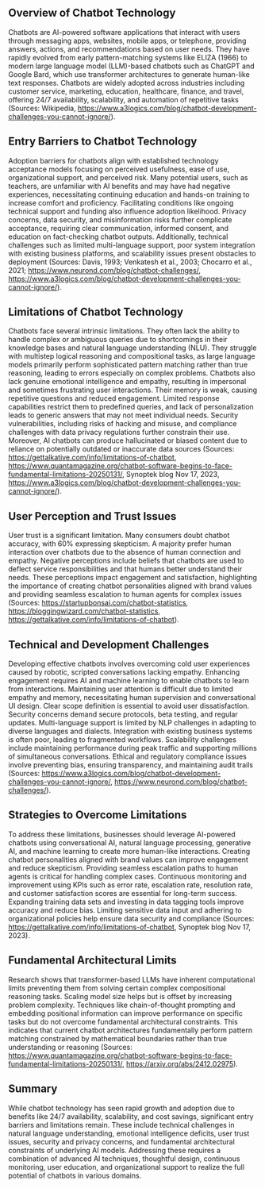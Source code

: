 ## Overview of Chatbot Technology
Chatbots are AI-powered software applications that interact with users through messaging apps, websites, mobile apps, or telephone, providing answers, actions, and recommendations based on user needs. They have rapidly evolved from early pattern-matching systems like ELIZA (1966) to modern large language model (LLM)-based chatbots such as ChatGPT and Google Bard, which use transformer architectures to generate human-like text responses. Chatbots are widely adopted across industries including customer service, marketing, education, healthcare, finance, and travel, offering 24/7 availability, scalability, and automation of repetitive tasks (Sources: Wikipedia, https://www.a3logics.com/blog/chatbot-development-challenges-you-cannot-ignore/).

## Entry Barriers to Chatbot Technology
Adoption barriers for chatbots align with established technology acceptance models focusing on perceived usefulness, ease of use, organizational support, and perceived risk. Many potential users, such as teachers, are unfamiliar with AI benefits and may have had negative experiences, necessitating continuing education and hands-on training to increase comfort and proficiency. Facilitating conditions like ongoing technical support and funding also influence adoption likelihood. Privacy concerns, data security, and misinformation risks further complicate acceptance, requiring clear communication, informed consent, and education on fact-checking chatbot outputs. Additionally, technical challenges such as limited multi-language support, poor system integration with existing business platforms, and scalability issues present obstacles to deployment (Sources: Davis, 1993; Venkatesh et al., 2003; Chocarro et al., 2021; https://www.neurond.com/blog/chatbot-challenges/, https://www.a3logics.com/blog/chatbot-development-challenges-you-cannot-ignore/).

## Limitations of Chatbot Technology
Chatbots face several intrinsic limitations. They often lack the ability to handle complex or ambiguous queries due to shortcomings in their knowledge bases and natural language understanding (NLU). They struggle with multistep logical reasoning and compositional tasks, as large language models primarily perform sophisticated pattern matching rather than true reasoning, leading to errors especially on complex problems. Chatbots also lack genuine emotional intelligence and empathy, resulting in impersonal and sometimes frustrating user interactions. Their memory is weak, causing repetitive questions and reduced engagement. Limited response capabilities restrict them to predefined queries, and lack of personalization leads to generic answers that may not meet individual needs. Security vulnerabilities, including risks of hacking and misuse, and compliance challenges with data privacy regulations further constrain their use. Moreover, AI chatbots can produce hallucinated or biased content due to reliance on potentially outdated or inaccurate data sources (Sources: https://gettalkative.com/info/limitations-of-chatbot, https://www.quantamagazine.org/chatbot-software-begins-to-face-fundamental-limitations-20250131/, Synoptek blog Nov 17, 2023, https://www.a3logics.com/blog/chatbot-development-challenges-you-cannot-ignore/).

## User Perception and Trust Issues
User trust is a significant limitation. Many consumers doubt chatbot accuracy, with 60% expressing skepticism. A majority prefer human interaction over chatbots due to the absence of human connection and empathy. Negative perceptions include beliefs that chatbots are used to deflect service responsibilities and that humans better understand their needs. These perceptions impact engagement and satisfaction, highlighting the importance of creating chatbot personalities aligned with brand values and providing seamless escalation to human agents for complex issues (Sources: https://startupbonsai.com/chatbot-statistics, https://bloggingwizard.com/chatbot-statistics, https://gettalkative.com/info/limitations-of-chatbot).

## Technical and Development Challenges
Developing effective chatbots involves overcoming cold user experiences caused by robotic, scripted conversations lacking empathy. Enhancing engagement requires AI and machine learning to enable chatbots to learn from interactions. Maintaining user attention is difficult due to limited empathy and memory, necessitating human supervision and conversational UI design. Clear scope definition is essential to avoid user dissatisfaction. Security concerns demand secure protocols, beta testing, and regular updates. Multi-language support is limited by NLP challenges in adapting to diverse languages and dialects. Integration with existing business systems is often poor, leading to fragmented workflows. Scalability challenges include maintaining performance during peak traffic and supporting millions of simultaneous conversations. Ethical and regulatory compliance issues involve preventing bias, ensuring transparency, and maintaining audit trails (Sources: https://www.a3logics.com/blog/chatbot-development-challenges-you-cannot-ignore/, https://www.neurond.com/blog/chatbot-challenges/).

## Strategies to Overcome Limitations
To address these limitations, businesses should leverage AI-powered chatbots using conversational AI, natural language processing, generative AI, and machine learning to create more human-like interactions. Creating chatbot personalities aligned with brand values can improve engagement and reduce skepticism. Providing seamless escalation paths to human agents is critical for handling complex cases. Continuous monitoring and improvement using KPIs such as error rate, escalation rate, resolution rate, and customer satisfaction scores are essential for long-term success. Expanding training data sets and investing in data tagging tools improve accuracy and reduce bias. Limiting sensitive data input and adhering to organizational policies help ensure data security and compliance (Sources: https://gettalkative.com/info/limitations-of-chatbot, Synoptek blog Nov 17, 2023).

## Fundamental Architectural Limits
Research shows that transformer-based LLMs have inherent computational limits preventing them from solving certain complex compositional reasoning tasks. Scaling model size helps but is offset by increasing problem complexity. Techniques like chain-of-thought prompting and embedding positional information can improve performance on specific tasks but do not overcome fundamental architectural constraints. This indicates that current chatbot architectures fundamentally perform pattern matching constrained by mathematical boundaries rather than true understanding or reasoning (Sources: https://www.quantamagazine.org/chatbot-software-begins-to-face-fundamental-limitations-20250131/, https://arxiv.org/abs/2412.02975).

## Summary
While chatbot technology has seen rapid growth and adoption due to benefits like 24/7 availability, scalability, and cost savings, significant entry barriers and limitations remain. These include technical challenges in natural language understanding, emotional intelligence deficits, user trust issues, security and privacy concerns, and fundamental architectural constraints of underlying AI models. Addressing these requires a combination of advanced AI techniques, thoughtful design, continuous monitoring, user education, and organizational support to realize the full potential of chatbots in various domains.